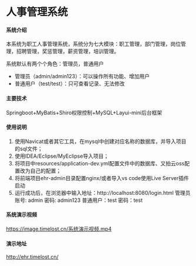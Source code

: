 # 人事管理系统

#### 系统介绍
本系统为职工人事管理系统，系统分为七大模块：职工管理，部门管理，岗位管理，招聘管理，奖惩管理，薪资管理，培训管理。 

系统默认有两个个角色：管理员，普通用户

- 管理员（admin/admin123）：可以操作所有功能、增加用户
- 普通用户（test/test）：只可查看记录、无法修改

#### 主要技术
Springboot+MyBatis+Shiro权限控制+MySQL+Layui-mini后台框架

#### 使用说明

1. 使用Navicat或者其它工具，在mysql中创建对应名称的数据库，并导入项目的sql文件；
2. 使用IDEA/Eclipse/MyEclipse导入项目；
3. 将项目中resources/application-dev.yml配置文件中的数据库、又拍云oss配置改为自己的配置；
4. 将前端项目ehr-admin目录配置nginx/或者导入vs code使用Live Server插件启动
4. 运行成功后，在浏览器中输入地址：http://localhost:8080/login.html
   管理员账号: admin 密码: admin123
   普通用户：test 密码：test

#### 系统演示视频

https://image.timelost.cn/系统演示视频.mp4

#### 演示地址

http://ehr.timelost.cn/